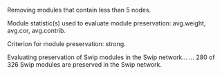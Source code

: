 Removing modules that contain less than 5 nodes.

Module statistic(s) used to evaluate module  preservation:
avg.weight, avg.cor, avg.contrib.

Criterion for module preservation: strong.

Evaluating  preservation of Swip modules in the Swip network...
... 280 of 326 Swip modules are preserved in the Swip network.

